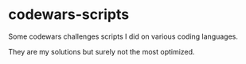 # codewars-scripts

Some codewars challenges scripts I did on various coding languages.

They are my solutions but surely not the most optimized.
